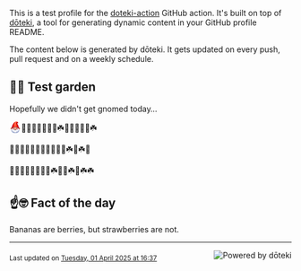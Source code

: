 This is a test profile for the [doteki-action](https://github.com/welpo/doteki-action) GitHub action. It's built on top of [dōteki](https://doteki.org), a tool for generating dynamic content in your GitHub profile README.

The content below is generated by dōteki. It gets updated on every push, pull request and on a weekly schedule.

## 👨‍🌾 Test garden

Hopefully we didn't get gnomed today…

<!-- garden start -->
<sub><img src="https://raw.githubusercontent.com/welpo/doteki-action/main/assets/gnomed.png" width="21" alt="Consider yourself gnomed"></sub>🍄🥀🍄🌱🍀🌱🌿☘️🌻🐸🐇🌿🌿☘️
<!-- garden end --><!-- garden start -->
🌿🌸🌻🌷🍀🌸🐇🦋🌺🌸🌸☘️🌱☘️🌱
<!-- garden end --><!-- garden start -->
🌹🌺🍄🍀🐛🦋🌸🌻☘️🌺🐸☘️🐛☘️☘️
<!-- garden end -->

## ☝️🤓 Fact of the day

<!-- did_you_know start -->
Bananas are berries, but strawberries are not.
<!-- did_you_know end -->

---

<a href="https://doteki.org"><img src="https://img.shields.io/badge/powered_by-d%C5%8Dteki-0?style=flat-square&labelColor=202b2d&color=5E936C" align="right" alt="Powered by dōteki"></a> <div style="text-align: left;"><sub>
<!-- last_updated start -->Last updated on <a href="https://github.com/welpo/doteki-action/actions/workflows/ci.yaml">Tuesday, 01 April 2025 at 16:37<!-- last_updated end --></sub></div>
